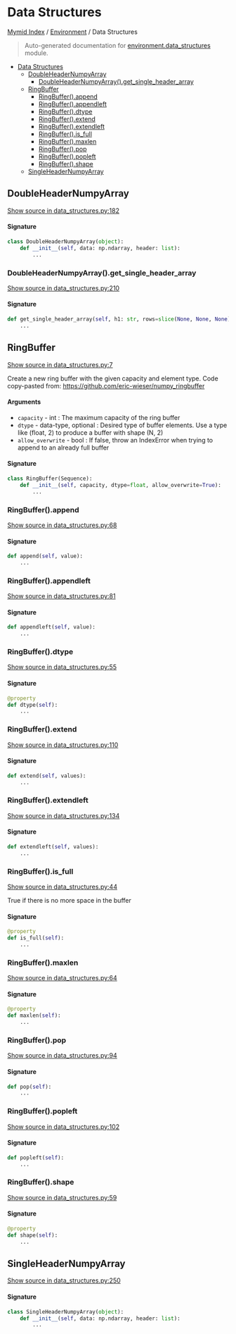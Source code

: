 # Data Structures

[Mymid Index](../README.md#mymid-index) /
[Environment](./index.md#environment) /
Data Structures

> Auto-generated documentation for [environment.data_structures](https://github.com/enricobu96/myMID/blob/main/environment/data_structures.py) module.

- [Data Structures](#data-structures)
  - [DoubleHeaderNumpyArray](#doubleheadernumpyarray)
    - [DoubleHeaderNumpyArray().get_single_header_array](#doubleheadernumpyarray()get_single_header_array)
  - [RingBuffer](#ringbuffer)
    - [RingBuffer().append](#ringbuffer()append)
    - [RingBuffer().appendleft](#ringbuffer()appendleft)
    - [RingBuffer().dtype](#ringbuffer()dtype)
    - [RingBuffer().extend](#ringbuffer()extend)
    - [RingBuffer().extendleft](#ringbuffer()extendleft)
    - [RingBuffer().is_full](#ringbuffer()is_full)
    - [RingBuffer().maxlen](#ringbuffer()maxlen)
    - [RingBuffer().pop](#ringbuffer()pop)
    - [RingBuffer().popleft](#ringbuffer()popleft)
    - [RingBuffer().shape](#ringbuffer()shape)
  - [SingleHeaderNumpyArray](#singleheadernumpyarray)

## DoubleHeaderNumpyArray

[Show source in data_structures.py:182](https://github.com/enricobu96/myMID/blob/main/environment/data_structures.py#L182)

#### Signature

```python
class DoubleHeaderNumpyArray(object):
    def __init__(self, data: np.ndarray, header: list):
        ...
```

### DoubleHeaderNumpyArray().get_single_header_array

[Show source in data_structures.py:210](https://github.com/enricobu96/myMID/blob/main/environment/data_structures.py#L210)

#### Signature

```python
def get_single_header_array(self, h1: str, rows=slice(None, None, None)):
    ...
```



## RingBuffer

[Show source in data_structures.py:7](https://github.com/enricobu96/myMID/blob/main/environment/data_structures.py#L7)

Create a new ring buffer with the given capacity and element type.
Code copy-pasted from: https://github.com/eric-wieser/numpy_ringbuffer

#### Arguments

- `capacity` - int : The maximum capacity of the ring buffer
- `dtype` - data-type, optional : Desired type of buffer elements. Use a type like (float, 2) to produce a buffer with shape (N, 2)
- `allow_overwrite` - bool : If false, throw an IndexError when trying to append to an already full buffer

#### Signature

```python
class RingBuffer(Sequence):
    def __init__(self, capacity, dtype=float, allow_overwrite=True):
        ...
```

### RingBuffer().append

[Show source in data_structures.py:68](https://github.com/enricobu96/myMID/blob/main/environment/data_structures.py#L68)

#### Signature

```python
def append(self, value):
    ...
```

### RingBuffer().appendleft

[Show source in data_structures.py:81](https://github.com/enricobu96/myMID/blob/main/environment/data_structures.py#L81)

#### Signature

```python
def appendleft(self, value):
    ...
```

### RingBuffer().dtype

[Show source in data_structures.py:55](https://github.com/enricobu96/myMID/blob/main/environment/data_structures.py#L55)

#### Signature

```python
@property
def dtype(self):
    ...
```

### RingBuffer().extend

[Show source in data_structures.py:110](https://github.com/enricobu96/myMID/blob/main/environment/data_structures.py#L110)

#### Signature

```python
def extend(self, values):
    ...
```

### RingBuffer().extendleft

[Show source in data_structures.py:134](https://github.com/enricobu96/myMID/blob/main/environment/data_structures.py#L134)

#### Signature

```python
def extendleft(self, values):
    ...
```

### RingBuffer().is_full

[Show source in data_structures.py:44](https://github.com/enricobu96/myMID/blob/main/environment/data_structures.py#L44)

True if there is no more space in the buffer

#### Signature

```python
@property
def is_full(self):
    ...
```

### RingBuffer().maxlen

[Show source in data_structures.py:64](https://github.com/enricobu96/myMID/blob/main/environment/data_structures.py#L64)

#### Signature

```python
@property
def maxlen(self):
    ...
```

### RingBuffer().pop

[Show source in data_structures.py:94](https://github.com/enricobu96/myMID/blob/main/environment/data_structures.py#L94)

#### Signature

```python
def pop(self):
    ...
```

### RingBuffer().popleft

[Show source in data_structures.py:102](https://github.com/enricobu96/myMID/blob/main/environment/data_structures.py#L102)

#### Signature

```python
def popleft(self):
    ...
```

### RingBuffer().shape

[Show source in data_structures.py:59](https://github.com/enricobu96/myMID/blob/main/environment/data_structures.py#L59)

#### Signature

```python
@property
def shape(self):
    ...
```



## SingleHeaderNumpyArray

[Show source in data_structures.py:250](https://github.com/enricobu96/myMID/blob/main/environment/data_structures.py#L250)

#### Signature

```python
class SingleHeaderNumpyArray(object):
    def __init__(self, data: np.ndarray, header: list):
        ...
```


